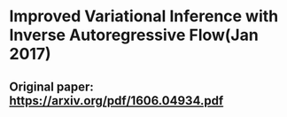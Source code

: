 # Improved Variational Inference with Inverse Autoregressive Flow(Jan 2017)

## Original paper: https://arxiv.org/pdf/1606.04934.pdf

